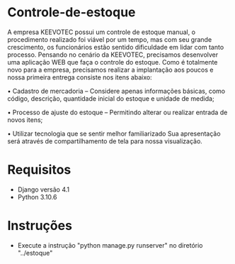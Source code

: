 # Controle-de-estoque

A empresa KEEVOTEC possui um controle de estoque manual, o procedimento realizado foi viável por um tempo, mas com seu grande crescimento, os funcionários estão sentido dificuldade em lidar com tanto processo.
Pensando no cenário da KEEVOTEC, precisamos desenvolver uma aplicação WEB que faça o controle do estoque. Como é totalmente novo para a empresa, precisamos realizar a implantação aos poucos e nossa primeira entrega consiste nos itens abaixo:

• Cadastro de mercadoria – Considere apenas informações básicas, como código, descrição, quantidade inicial do estoque e unidade de medida;

• Processo de ajuste do estoque – Permitindo alterar ou realizar entrada de novos itens;

• Utilizar tecnologia que se sentir melhor familiarizado Sua apresentação será através de compartilhamento de tela para nossa visualização. 

# Requisitos

- Django versão 4.1
- Python 3.10.6

# Instruções

- Execute a instrução "python manage.py runserver" no diretório "../estoque"
